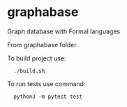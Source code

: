 # graphabase
Graph database with Formal languages

From graphabase folder.

To build project use:
```
  ./build.sh
```

To run tests use command:

```
  python3 -m pytest test
```
